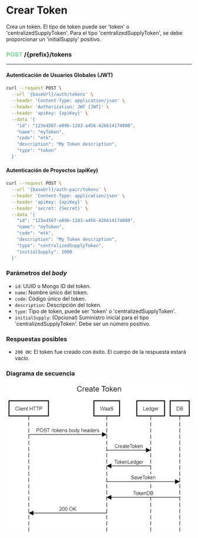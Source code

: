 # Crear Token

Crea un token. El tipo de token puede ser 'token' o 'centralizedSupplyToken'. Para el tipo 'centralizedSupplyToken', se debe proporcionar un 'initialSupply' positivo.

### <span style='color: #81d294;'>POST</span> /{prefix}/tokens
---

#### Autenticación de Usuarios Globales (JWT)

```bash
curl --request POST \
  --url '{baseUrl}/auth/tokens' \
  --header 'Content-Type: application/json' \
  --header 'Authorization: JWT {JWT}' \
  --header 'apiKey: {apiKey}' \
  --data '{
    "id": "123e4567-e89b-12d3-a456-426614174000",
    "name": "myToken",
    "code": "mtk",
    "description": "My Token description",
    "type": "token"
  }'
```

#### Autenticación de Proyectos (apiKey)

```bash
curl --request POST \
  --url '{baseUrl}/auth-pair/tokens' \
  --header 'Content-Type: application/json' \
  --header 'apiKey: {apiKey}' \
  --header 'secret: {Secret}' \
  --data '{
    "id": "123e4567-e89b-12d3-a456-426614174000",
    "name": "myToken",
    "code": "mtk",
    "description": "My Token description",
    "type": "centralizedSupplyToken",
    "initialSupply": 1000
  }'
```

### Parámetros del *body*

- `id`: UUID o Mongo ID del token.
- `name`: Nombre único del token.
- `code`: Código único del token.
- `description`: Descripción del token.
- `type`: Tipo de token, puede ser 'token' o 'centralizedSupplyToken'.
- `initialSupply`: (Opcional) Suministro inicial para el tipo 'centralizedSupplyToken'. Debe ser un número positivo.

### Respuestas posibles

- `200 OK`: El token fue creado con éxito. El cuerpo de la respuesta estará vacío.

### Diagrama de secuencia

![Flujo crear un token](./CreateToken.png 'FlowCreateToken')
